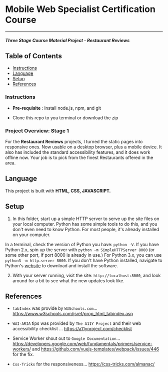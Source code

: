 # Mobile Web Specialist Certification Course
---
#### _Three Stage Course Material Project - Restaurant Reviews_

## Table of Contents
* [Instructions](#Instructions)
* [Language](#Language)
* [Setup](#Setup)
* [References](#Reference)

### Instructions

* **Pre-requisite** : Install node.js, npm, and git

* Clone this repo to you terminal or download the zip

### Project Overview: Stage 1

For the **Restaurant Reviews** projects, I turned the static pages into responsive ones. Now usable on a desktop browser, plus a mobile device. It also has included the standard accessibility features, and it does work offline now. Your job is to pick from the finest Restaurants offered in the area.

## Language

This project is built with **HTML, CSS, JAVASCRIPT.**

## Setup

1. In this folder, start up a simple HTTP server to serve up the site files on your local computer. Python has some simple tools to do this, and you don't even need to know Python. For most people, it's already installed on your computer.

In a terminal, check the version of Python you have: `python -V`. If you have Python 2.x, spin up the server with `python -m SimpleHTTPServer 8000` (or some other port, if port 8000 is already in use.) For Python 3.x, you can use `python3 -m http.server 8000`. If you don't have Python installed, navigate to Python's [website](https://www.python.org/) to download and install the software.

2. With your server running, visit the site: `http://localhost:8000`, and look around for a bit to see what the new updates look like.

## References

* `tabIndex` was provide by `W3Schools.com`...
  https://www.w3schools.com/jsref/prop_html_tabindex.asp

* `WAI-ARIA` tips was provided by `The A11Y Project` and their web accessibility
  checklist ... https://a11yproject.com/checklist

* Service Worker shout out to `Google Documentation`...
  https://developers.google.com/web/fundamentals/primers/service-workers/ and https://github.com/vuejs-templates/webpack/issues/446 for the fix.

* `Css-Tricks` for the responsiveness...
  https://css-tricks.com/almanac/
